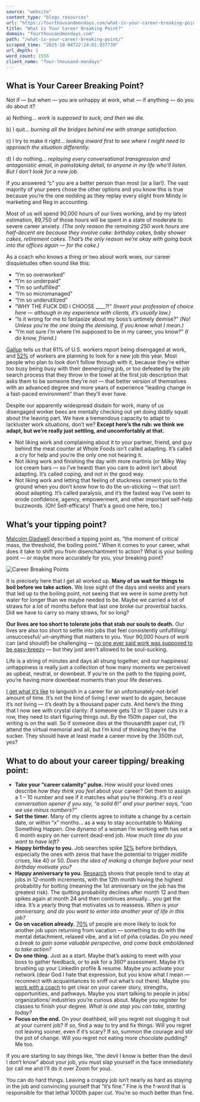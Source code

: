 ```yaml
---
source: "website"
content_type: "blogs_resources"
url: "https://fourthousandmondays.com/what-is-your-career-breaking-point/"
title: "What is Your Career Breaking Point?"
domain: "fourthousandmondays.com"
path: "/what-is-your-career-breaking-point/"
scraped_time: "2025-10-04T22:24:01.937739"
url_depth: 1
word_count: 1556
client_name: "four-thousand-mondays"
---
```


## What is Your Career Breaking Point?

Not if — but when — you are unhappy at work, what — if anything — do you do about it?

a) Nothing… _work is supposed to suck, and then we die._

b) I quit… _burning all the bridges behind me with strange satisfaction._

c) I try to make it right… _looking inward first to see where I might need to approach the situation differently._

d) I do nothing… _replaying every conversational transgression and antagonistic email, in painstaking detail, to anyone in my life who’ll listen. But I don’t look for a new job._

If you answered “c” you are a better person than most (or a liar!). The vast majority of your peers chose the other options and you know this is true because you’re the one nodding as they replay every slight from Mindy in marketing and Reg in accounting.

Most of us will spend 90,000 hours of our lives working, and by my latest estimation, 89,750 of those hours will be spent in a state of moderate to severe career anxiety. _(The only reason the remaining 250 work hours are half-decent are because they involve cake: birthday cakes, baby shower cakes, retirement cakes. That’s the only reason we’re okay with going back into the offices again — for the cake.)_

As a coach who knows a thing or two about work woes, our career disquietudes often sound like this:

*   “I’m so overworked”
*   “I’m so underpaid”
*   “I’m so unfulfilled”
*   “I’m so micromanaged”
*   “I’m so underutilized”
*   “WHY THE FUCK DID I CHOOSE ____?!” _(Insert your profession of choice here — although in my experience with clients, it’s usually law.)_
*   “Is it wrong for me to fantasize about my boss’s untimely demise?” _(No! Unless you’re the one doing the demising, if you know what I mean.)_
*   “I’m not sure I’m where I’m supposed to be in my career, you know?” _(I do know, friend.)_

[Gallup](https://www.gallup.com/workplace/330017/employee-engagement-rises-following-wild-2020.aspx) tells us that 61% of U.S. workers report being disengaged at work, and [52%](https://www.achievers.com/resources/white-papers/workforce-institute-2021-engagement-and-retention-report/) of workers are planning to look for a new job this year. Most people who plan to look don’t follow through with it, because they’re either too busy being busy with their deenergizing job, or too defeated by the job search process that they throw in the towel at the first job description that asks them to be someone they’re not — that better version of themselves with an advanced degree and more years of experience “leading change in a fast-paced environment” than they’ll ever have.

Despite our apparently widespread disdain for work, many of us disengaged worker bees are mentally checking out yet doing diddly squat about the leaving part. We have a tremendous capacity to adapt to lackluster work situations, don’t we? **Except here’s the rub: we think we adapt, but we’re really just settling, and uncomfortably at that.**

*   Not liking work and complaining about it to your partner, friend, and guy behind the meat counter at Whole Foods isn’t called adapting. It’s called a cry for help and you’re the only one not hearing it.
*   Not liking work and finishing the day with more martinis (or Milky Way ice cream bars — so I’ve heard) than you care to admit isn’t about adapting. It’s called coping, and not in the good way.
*   Not liking work and letting that feeling of stuckness cement you to the ground when you don’t know how to do the un-sticking — that isn’t about adapting. It’s called paralysis, and it’s the fastest way I’ve seen to erode confidence, agency, empowerment, and other important self-help buzzwords. (Oh! Self-efficacy! That’s a good one here, too.)

## **What’s your tipping point?**

[Malcolm Gladwell](https://www.littlebrown.com/titles/malcolm-gladwell/the-tipping-point/9780316316965/) described a tipping point as, “the moment of critical mass, the threshold, the boiling point.” When it comes to your career, what does it take to shift you from disenchantment to action? What is your boiling point — or maybe more accurately for you, your breaking point?

![Career Breaking Points](https://fourthousandmondays.com/wp-content/uploads/2021/05/Screen-Shot-2021-05-25-at-3.21.52-PM-300x267.png)

It is precisely here that I get all worked up. **Many of us wait for things to boil before we take action.** We lose sight of the days and weeks and years that led up to the boiling point, not seeing that we were in some pretty hot water for longer than we maybe needed to be. Maybe we carried a lot of straws for a lot of months before that last one broke our proverbial backs. Did we have to carry so many straws, for so long?

**Our lives are too short to tolerate jobs that stab our souls to death.** Our lives are also too short to settle into jobs that feel consistently unfulfilling/ unsuccessful/ _un-anything_ that matters to you. Your 90,000 hours of work can (and should!) be challenging — [no one ever said work was supposed to be easy-breezy](https://fourthousandmondays.com/work-is-work/) — but they just aren’t allowed to be soul-sucking.

Life is a string of minutes and days all strung together, and our happiness/ unhappiness is really just a collection of how many moments we perceived as upbeat, neutral, or downbeat. If you’re on the path to the tipping point, you’re having more downbeat moments than your life deserves.

[I get what it’s like](https://fourthousandmondays.com/how-a-stapler-taught-me-not-to-settle/) to languish in a career for an unfortunately-not-brief amount of time. It’s not the kind of living I ever want to do again, because it’s _not_ living — it’s death by a thousand paper cuts. And here’s the thing that I now see with crystal clarity: if someone gets 12 or 13 paper cuts in a row, they need to start figuring things out. By the 150th paper cut, the writing is on the wall. So if someone dies at the thousandth paper cut, I’ll attend the virtual memorial and all, but I’m kind of thinking they’re the sucker. They should have at least made a career move by the 350th cut, yes?

## **What to do about your career tipping/ breaking point:**

*   **Take your “career calamity” pulse.** How would your loved ones describe _how they think you feel_ about your career? Get them to assign a 1 – 10 number and see if it matches what you’re thinking. _It’s a real conversation opener if you say, “a solid 6!”_ _and your partner says, “can we use minus numbers?”_
*   **Set the timer.** Many of my clients agree to initiate a change by a certain date, or within “x” months… as a way to stay accountable to Making Something Happen. One dynamo of a woman I’m working with has set a 6 month expiry on her current dead-end job. _How much time do you want to have left?_
*   **Happy birthday to you.** Job searches spike [12%](https://hbr.org/2016/09/why-people-quit-their-jobs) before birthdays, especially the ones with zeros that have the potential to trigger midlife crises, like 40 or 50. _Does the idea of making a change before your next birthday motivate you?_
*   **Happy anniversary to you.** [Research](https://blog.entelo.com/new-entelo-study-shows-when-employees-are-likely-to-leave-their-jobs) shows that people tend to stay at jobs in 12-month increments, with the 12th month having the highest probability for bolting (meaning the 1st anniversary on the job has the greatest risk). The quitting probability declines after month 12 and then spikes again at month 24 and then continues annually… you get the idea. It’s a yearly thing that motivates us to reassess. _When is your anniversary, and do you want to enter into another year of life in this job?_
*   **Go on vacation already.** [70%](https://www.huffpost.com/entry/vacations-make-us-quit-jobs-monster-study_n_3914979) of people are more likely to look for another job upon returning from vacation — something to do with the mental detachment, relaxed vibe, and a lot of piña coladas. _Do you need a break to gain some valuable perspective, and come back emboldened to take action?_
*   **Do one thing.** Just as a start. Maybe that’s asking to meet with your boss to gather feedback, or to ask for a 360º assessment. Maybe it’s brushing up your LinkedIn profile & resume. Maybe you activate your network (dear God I hate that expression, but you know what I mean — reconnect with acquaintances to sniff out what’s out there). Maybe you [work with a coach](https://fourthousandmondays.com/coaching/) to get clear on your career story, strengths, opportunities, and pathways. Maybe you start talking to people in jobs/ organizations/ industries you’re curious about. Maybe you register for classes to finish your degree. _What is one step you can take, starting today?_
*   **Focus on the end.** On your deathbed, will you regret not slugging it out at your current job? If so, find a way to try and fix things. Will you regret not leaving sooner, even if it’s scary? If so, summon the courage and stir the pot of change. Will you regret not eating more chocolate pudding? Me too.

If you are starting to say things like, “the devil I know is better than the devil I don’t know” about your job, you must slap yourself in the face immediately (or call me and I’ll do it over Zoom for you).

You can do hard things. Leaving a crappy job isn’t nearly as hard as staying in the job and convincing yourself that “it’s fine.” Fine is the f-word that is responsible for that lethal 1000th paper cut. You’re so much better than fine.